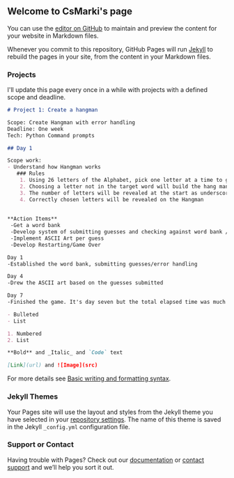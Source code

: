 ## Welcome to CsMarki's page

You can use the [editor on GitHub](https://github.com/csmarki/csmarki.github.io/edit/main/index.md) to maintain and preview the content for your website in Markdown files.

Whenever you commit to this repository, GitHub Pages will run [Jekyll](https://jekyllrb.com/) to rebuild the pages in your site, from the content in your Markdown files.

### Projects

I'll update this page every once in a while with projects with a defined scope and deadline. 

```markdown
# Project 1: Create a hangman 

Scope: Create Hangman with error handling
Deadline: One week 
Tech: Python Command prompts

## Day 1

Scope work:
- Understand how Hangman works
   ### Rules
    1. Using 26 letters of the Alphabet, pick one letter at a time to guess the randomized target word.
    2. Choosing a letter not in the target word will build the hang man in ASCII art 
    3. The number of letters will be revealed at the start as underscores (_)
    4. Correctly chosen letters will be revealed on the Hangman
  
 
**Action Items**
 -Get a word bank
 -Develop system of submitting guesses and checking against word bank / Error handling
 -Implement ASCII Art per guess 
 -Develop Restarting/Game Over 

Day 1
-Established the word bank, submitting guesses/error handling 

Day 4 
-Drew the ASCII art based on the guesses submitted

Day 7 
-Finished the game. It's day seven but the total elapsed time was much shorter to develop. So I'm happy I was able to develop it within scope. 

- Bulleted
- List

1. Numbered
2. List

**Bold** and _Italic_ and `Code` text

[Link](url) and ![Image](src)
```

For more details see [Basic writing and formatting syntax](https://docs.github.com/en/github/writing-on-github/getting-started-with-writing-and-formatting-on-github/basic-writing-and-formatting-syntax).

### Jekyll Themes

Your Pages site will use the layout and styles from the Jekyll theme you have selected in your [repository settings](https://github.com/csmarki/csmarki.github.io/settings/pages). The name of this theme is saved in the Jekyll `_config.yml` configuration file.

### Support or Contact

Having trouble with Pages? Check out our [documentation](https://docs.github.com/categories/github-pages-basics/) or [contact support](https://support.github.com/contact) and we’ll help you sort it out.
